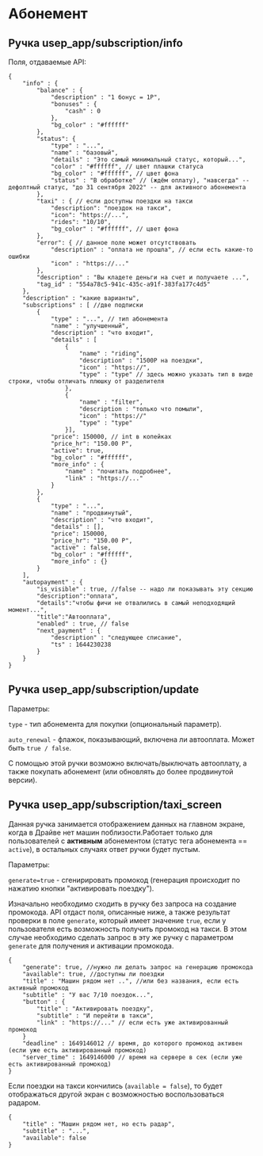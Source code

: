 # Абонемент

## Ручка usep_app/subscription/info

Поля, отдаваемые API:

```(bash)
{
    "info" : {
        "balance" : {
            "description" : "1 бонус = 1Р",
            "bonuses" : {
                "cash" : 0
            },
            "bg_color" : "#ffffff"
        },
        "status": {
            "type" : "...",
            "name" : "базовый",
            "details" : "Это самый минимальный статус, который...",
            "color" : "#ffffff", // цвет плашки статуса
            "bg_color" : "#ffffff", // цвет фона
            "status" : "В обработке" // (ждём оплату), "навсегда" -- дефолтный статус, "до 31 сентября 2022" -- для активного абонемента
        },
        "taxi" : { // если доступны поездки на такси
            "description": "поездок на такси",
            "icon": "https://...",
            "rides": "10/10",
            "bg_color" : "#ffffff", // цвет фона
        },
        "error": { // данное поле может отсутствовать
            "description" : "оплата не прошла", // если есть какие-то ошибки
            "icon" : "https://..."
        },
        "description" : "Вы кладете деньги на счет и получаете ...",
        "tag_id" : "554a78c5-941c-435c-a91f-383fa177c4d5"
    },
    "description" : "какие варианты",
    "subscriptions" : [ //две подписки
        {
            "type" : "...", // тип абонемента
            "name" : "улучшенный",
            "description" : "что входит",
            "details" : [
                {
                    "name" : "riding",
                    "description" : "1500Р на поездки",
                    "icon" : "https://",
                    "type" : "type" // здесь можно указать тип в виде строки, чтобы отличать плюшку от разделителя
                },
                {
                    "name" : "filter",
                    "description : "только что помыли",
                    "icon" : "https://"
                    "type" : "type"
                }],
            "price": 150000, // int в копейках
            "price_hr": "150.00 P",
            "active": true,
            "bg_color" : "#ffffff",
            "more_info" : {
                "name" : "почитать подробнее",
                "link" : "https://..."
            }
        },
        {
            "type" : "...",
            "name" : "продвинутый",
            "description" : "что входит",
            "details" : [],
            "price": 150000,
            "price_hr": "150.00 P",
            "active" : false,
            "bg_color" : "#ffffff",
            "more_info" : {}
        }
    ],
    "autopayment" : {
        "is_visible" : true, //false -- надо ли показывать эту секцию
        "description":"оплата",
        "details":"чтобы фичи не отвалились в самый неподходящий момент...",
        "title":"Автооплата",
        "enabled" : true, // false
        "next_payment" : {
            "description" : "следующее списание",
            "ts" : 1644230238
        }
    }
}
```

## Ручка usep_app/subscription/update

Параметры:

`type` - тип абонемента для покупки (опциональный параметр).

`auto_renewal` - флажок, показывающий, включена ли автооплата. Может быть `true / false`.

С помощью этой ручки возможно включать/выключать автооплату, а также покупать абонемент (или обновлять до более продвинутой версии).

## Ручка usep_app/subscription/taxi_screen

Данная ручка занимается отображением данных на главном экране, когда в Драйве нет машин поблизости.Работает только для пользователей с **активным** абонементом (статус тега абонемента == `active`), в остальных случаях ответ ручки будет пустым.

Параметры:

`generate=true` - сгенирировать промокод (генерация происходит по нажатию кнопки "активировать поездку").

Изначально необходимо сходить в ручку без запроса на создание промокода. API отдаст поля, описанные ниже, а также результат проверки в поле `generate`, который имеет значение `true`, если  у пользователя есть возможность получить промокод на такси.
В этом случае необходимо сделать запрос в эту же ручку с параметром `generate` для получения и активации промокода.


```(bash)
{
    "generate": true, //нужно ли делать запрос на генерацию промокода
    "available": true, //доступны ли поездки
    "title" : "Машин рядом нет ..", //или без названия, если есть активный промокод
    "subtitle" : "У вас 7/10 поездок...",
    "button" : {
        "title" : "Активировать поездку",
        "subtitle" : "И перейти в такси",
        "link" : "https://..." // если есть уже активированный промокод
    }
    "deadline" : 1649146012 // время, до которого промокод активен (если уже есть активированный промокод)
    "server_time" : 1649146000 // время на сервере в сек (если уже есть активированный промокод)
}
```

Если поездки на такси кончились (`available = false`), то будет отображаться другой экран с возможностью воспользоваться радаром.

```(bash)
{
    "title" : "Машин рядом нет, но есть радар",
    "subtitle" : "...",
    "available": false
}
```
